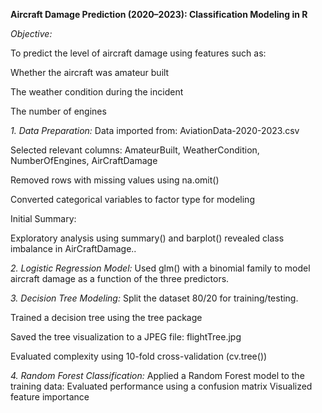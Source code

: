 **Aircraft Damage Prediction (2020–2023): Classification Modeling in R**

_Objective:_

To predict the level of aircraft damage using features such as:

Whether the aircraft was amateur built

The weather condition during the incident

The number of engines

_1. Data Preparation:_
Data imported from: AviationData-2020-2023.csv

Selected relevant columns: AmateurBuilt, WeatherCondition, NumberOfEngines, AirCraftDamage

Removed rows with missing values using na.omit()

Converted categorical variables to factor type for modeling

Initial Summary:

Exploratory analysis using summary() and barplot() revealed class imbalance in AirCraftDamage..

_2. Logistic Regression Model:_
Used glm() with a binomial family to model aircraft damage as a function of the three predictors.

_3. Decision Tree Modeling:_
Split the dataset 80/20 for training/testing.

Trained a decision tree using the tree package

Saved the tree visualization to a JPEG file: flightTree.jpg

Evaluated complexity using 10-fold cross-validation (cv.tree())

_4. Random Forest Classification:_
Applied a Random Forest model to the training data:
Evaluated performance using a confusion matrix
Visualized feature importance
